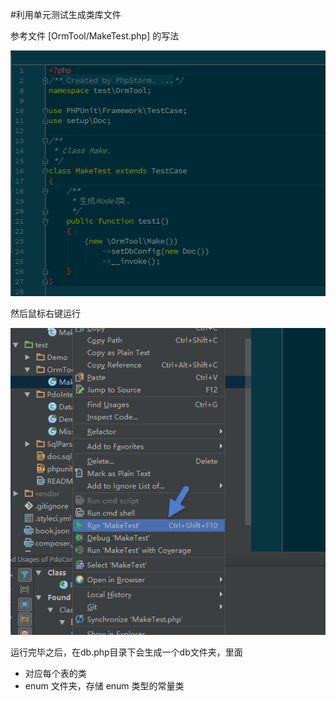 #利用单元测试生成类库文件

参考文件 [OrmTool/MakeTest.php] 的写法


![](../images/生成类库.png)

然后鼠标右键运行

![](../images/运行单元测试.png)

运行完毕之后，在db.php目录下会生成一个db文件夹，里面

* 对应每个表的类
* enum 文件夹，存储 enum 类型的常量类

